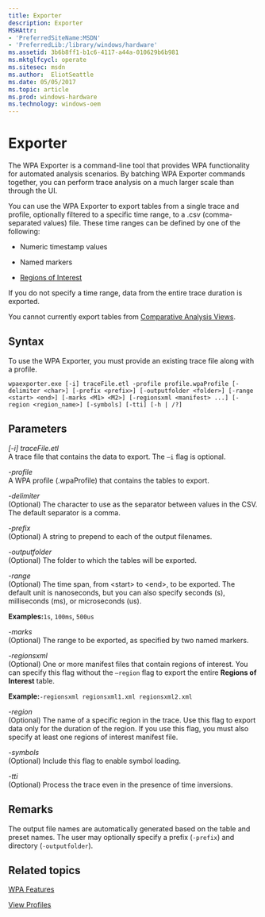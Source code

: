 ```yaml
---
title: Exporter
description: Exporter
MSHAttr:
- 'PreferredSiteName:MSDN'
- 'PreferredLib:/library/windows/hardware'
ms.assetid: 3b6b8ff1-b1c6-4117-a44a-010629b6b981
ms.mktglfcycl: operate
ms.sitesec: msdn
ms.author:  EliotSeattle
ms.date: 05/05/2017
ms.topic: article
ms.prod: windows-hardware
ms.technology: windows-oem
---
```


# Exporter


The WPA Exporter is a command-line tool that provides WPA functionality for automated analysis scenarios. By batching WPA Exporter commands together, you can perform trace analysis on a much larger scale than through the UI.

You can use the WPA Exporter to export tables from a single trace and profile, optionally filtered to a specific time range, to a .csv (comma-separated values) file. These time ranges can be defined by one of the following:

-   Numeric timestamp values

-   Named markers

-   [Regions of Interest](regions-of-interest.md)

If you do not specify a time range, data from the entire trace duration is exported.

You cannot currently export tables from [Comparative Analysis Views](comparative-analysis-views.md).

## Syntax


To use the WPA Exporter, you must provide an existing trace file along with a profile.

`wpaexporter.exe [-i] traceFile.etl -profile profile.wpaProfile [-delimiter <char>] [-prefix <prefix>] [-outputfolder <folder>] [-range <start> <end>] [-marks <M1> <M2>] [-regionsxml <manifest> ...] [-region <region_name>] [-symbols] [-tti] [-h | /?]`

## Parameters


<a href="" id="--i--tracefile-etl"></a>*\[-i\] traceFile.etl*  
A trace file that contains the data to export. The `–i` flag is optional.

<a href="" id="-profile"></a>*-profile*  
A WPA profile (.wpaProfile) that contains the tables to export.

<a href="" id="-delimiter"></a>*-delimiter*  
(Optional) The character to use as the separator between values in the CSV. The default separator is a comma.

<a href="" id="-prefix"></a>*-prefix*  
(Optional) A string to prepend to each of the output filenames.

<a href="" id="-outputfolder"></a>*-outputfolder*  
(Optional) The folder to which the tables will be exported.

<a href="" id="-range"></a>*-range*  
(Optional) The time span, from &lt;start&gt; to &lt;end&gt;, to be exported. The default unit is nanoseconds, but you can also specify seconds (s), milliseconds (ms), or microseconds (us).

**Examples:**`1s`, `100ms`, `500us`

<a href="" id="-marks"></a>*-marks*  
(Optional) The range to be exported, as specified by two named markers.

<a href="" id="-regionsxml"></a>*-regionsxml*  
(Optional) One or more manifest files that contain regions of interest. You can specify this flag without the `–region` flag to export the entire **Regions of Interest** table.

**Example:**`-regionsxml regionsxml1.xml regionsxml2.xml`

<a href="" id="-region"></a>*-region*  
(Optional) The name of a specific region in the trace. Use this flag to export data only for the duration of the region. If you use this flag, you must also specify at least one regions of interest manifest file.

<a href="" id="-symbols"></a>*-symbols*  
(Optional) Include this flag to enable symbol loading.

<a href="" id="-tti"></a>*-tti*  
(Optional) Process the trace even in the presence of time inversions.

## Remarks


The output file names are automatically generated based on the table and preset names. The user may optionally specify a prefix (`-prefix`) and directory (`-outputfolder`).

## Related topics


[WPA Features](wpa-features.md)

[View Profiles](view-profiles.md)

 

 







